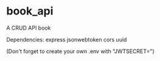 # book_api
A CRUD API book

Dependencies:
  express
  jsonwebtoken
  cors
  uuid
  
(Don't forget to create your own .env with "JWTSECRET=")


  
